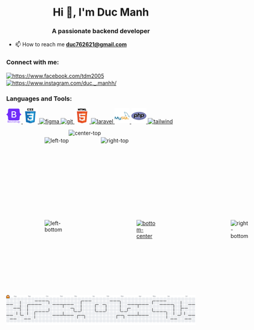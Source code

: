 <h1 align="center">Hi 👋, I'm Duc Manh</h1>
<h3 align="center">A passionate backend developer</h3>

- 📫 How to reach me **duc762621@gmail.com**

<h3 align="left">Connect with me:</h3>
<p align="left">
<a href="https://fb.com/https://www.facebook.com/tdm2005" target="blank"><img align="center" src="https://raw.githubusercontent.com/rahuldkjain/github-profile-readme-generator/master/src/images/icons/Social/facebook.svg" alt="https://www.facebook.com/tdm2005" height="30" width="40" /></a>
<a href="https://instagram.com/https://www.instagram.com/duc._.manhh/" target="blank"><img align="center" src="https://raw.githubusercontent.com/rahuldkjain/github-profile-readme-generator/master/src/images/icons/Social/instagram.svg" alt="https://www.instagram.com/duc._.manhh/" height="30" width="40" /></a>
</p>

<h3 align="left">Languages and Tools:</h3>
<p align="left"> <a href="https://getbootstrap.com" target="_blank" rel="noreferrer"> <img src="https://raw.githubusercontent.com/devicons/devicon/master/icons/bootstrap/bootstrap-plain-wordmark.svg" alt="bootstrap" width="40" height="40"/> </a> <a href="https://www.w3schools.com/css/" target="_blank" rel="noreferrer"> <img src="https://raw.githubusercontent.com/devicons/devicon/master/icons/css3/css3-original-wordmark.svg" alt="css3" width="40" height="40"/> </a> <a href="https://www.figma.com/" target="_blank" rel="noreferrer"> <img src="https://www.vectorlogo.zone/logos/figma/figma-icon.svg" alt="figma" width="40" height="40"/> </a> <a href="https://git-scm.com/" target="_blank" rel="noreferrer"> <img src="https://www.vectorlogo.zone/logos/git-scm/git-scm-icon.svg" alt="git" width="40" height="40"/> </a> <a href="https://www.w3.org/html/" target="_blank" rel="noreferrer"> <img src="https://raw.githubusercontent.com/devicons/devicon/master/icons/html5/html5-original-wordmark.svg" alt="html5" width="40" height="40"/> </a> <a href="https://laravel.com/" target="_blank" rel="noreferrer"> <img src="https://avatars.githubusercontent.com/u/958072?v=4" alt="laravel" width="40" height="40"/> </a> <a href="https://www.mysql.com/" target="_blank" rel="noreferrer"> <img src="https://raw.githubusercontent.com/devicons/devicon/master/icons/mysql/mysql-original-wordmark.svg" alt="mysql" width="40" height="40"/> </a> <a href="https://www.php.net" target="_blank" rel="noreferrer"> <img src="https://raw.githubusercontent.com/devicons/devicon/master/icons/php/php-original.svg" alt="php" width="40" height="40"/> </a> <a href="https://tailwindcss.com/" target="_blank" rel="noreferrer"> <img src="https://www.vectorlogo.zone/logos/tailwindcss/tailwindcss-icon.svg" alt="tailwind" width="40" height="40"/> </a> </p>
<div style="width: 300px; margin: 0 auto; display: flex; flex-wrap: nowrap;">
    <img
    alt="left-top" 
    style="margin-top: 20px;"
    height="200"
    src="https://media2.giphy.com/media/v1.Y2lkPTc5MGI3NjExcnlzeXAyNWhod2cybDRvZHEyaGdlemo1d254eTMyZzdramkyNGQxaiZlcD12MV9pbnRlcm5hbF9naWZfYnlfaWQmY3Q9Zw/7eUfR3hhYgfdFC3sw1/giphy.gif"
  />
  <img
    height="200"
    alt="center-top"
    src="https://media4.giphy.com/media/v1.Y2lkPTc5MGI3NjExcTk1eG14ZmQ1dHlocHRscjZlMnozd2RhOHBvYTdwbHh1cWF0YmluYSZlcD12MV9pbnRlcm5hbF9naWZfYnlfaWQmY3Q9Zw/oKLNQQ6OIeSU8/giphy.gif"
  />
  <img
    alt="right-top"
    style="margin-top: 20px;"
    height="200"
    src="https://media4.giphy.com/media/v1.Y2lkPTc5MGI3NjExY2h4MW80dWgxMWdxNGt4ZDZvNW5ldDBldjV2b2IwYzZqamo0bGlqZSZlcD12MV9pbnRlcm5hbF9naWZfYnlfaWQmY3Q9Zw/3ohzdTyox6pIqyCLgQ/giphy.gif"
  />
</div>

<div style="padding-top: 20px; width: 300px; margin: 0 auto; display: flex; flex-wrap: nowrap; gap: 198px;">
    <img
    alt="left-bottom"
    height="200"
    src="https://media2.giphy.com/media/v1.Y2lkPTc5MGI3NjExd3J6bGtiamxmdGZrZGN5cDY2Z3g3d2NzOHEwejc0ZDVxeWJobXNsayZlcD12MV9pbnRlcm5hbF9naWZfYnlfaWQmY3Q9Zw/TLOl2tSYNSZM0KnpcE/giphy.gif"
  />
    <a href="https://www.facebook.com/tdm2005">
       <img
    alt="bottom-center"
    height="200"
    src="https://media4.giphy.com/media/v1.Y2lkPTc5MGI3NjExMWkxajNkancydG1uN3A4N3R4YWExOGZ0ZjhpZjltZzUwbXNkMGI3eiZlcD12MV9pbnRlcm5hbF9naWZfYnlfaWQmY3Q9Zw/ZOGCyj0NW28gg/giphy.gif"
  />
        </a>
  <img
  alt="right-bottom"
  height="200"
  src="https://media1.giphy.com/media/v1.Y2lkPTc5MGI3NjExcjh6ODdoNXU2N2kycTdtOGlqdmJuYjBhdTIwMTBzYjJleWJjOTM5biZlcD12MV9pbnRlcm5hbF9naWZfYnlfaWQmY3Q9Zw/xXwsmzeSpDL5KfbhWY/giphy.gif"
/>
</div>



<picture>
  <source media="(prefers-color-scheme: dark)" srcset="https://raw.githubusercontent.com/DucMatt07/DucMatt07/output/pacman-contribution-graph-dark.svg">
  <source media="(prefers-color-scheme: light)" srcset="https://raw.githubusercontent.com/DucMatt07/DucMatt07/output/pacman-contribution-graph.svg">
  <img alt="pacman contribution graph" src="https://raw.githubusercontent.com/DucMatt07/DucMatt07/output/pacman-contribution-graph.svg">
</picture>
